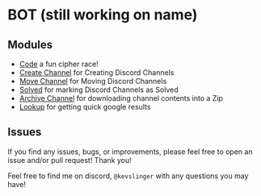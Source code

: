 # BOT (still working on name)

## Modules

- [Code](https://github.com/kevslinger/DiscordCipherRace/tree/main/modules/code) a fun cipher race!
- [Create Channel](https://github.com/kevslinger/DiscordCipherRace/tree/main/modules/create_channel) for Creating Discord Channels
- [Move Channel](https://github.com/kevslinger/DiscordCipherRace/tree/main/modules/move_channel) for Moving Discord Channels
- [Solved](https://github.com/kevslinger/DiscordCipherRace/tree/main/modules/solved) for marking Discord Channels as Solved
- [Archive Channel](https://github.com/kevslinger/DiscordCipherRace/tree/main/modules/archive_channel) for downloading channel contents into a Zip
- [Lookup](https://github.com/kevslinger/DiscordCipherRace/tree/main/modules/lookup) for getting quick google results

## Issues

If you find any issues, bugs, or improvements, please feel free to open an issue and/or pull request! Thank you!

Feel free to find me on discord, `@kevslinger` with any questions you may have!